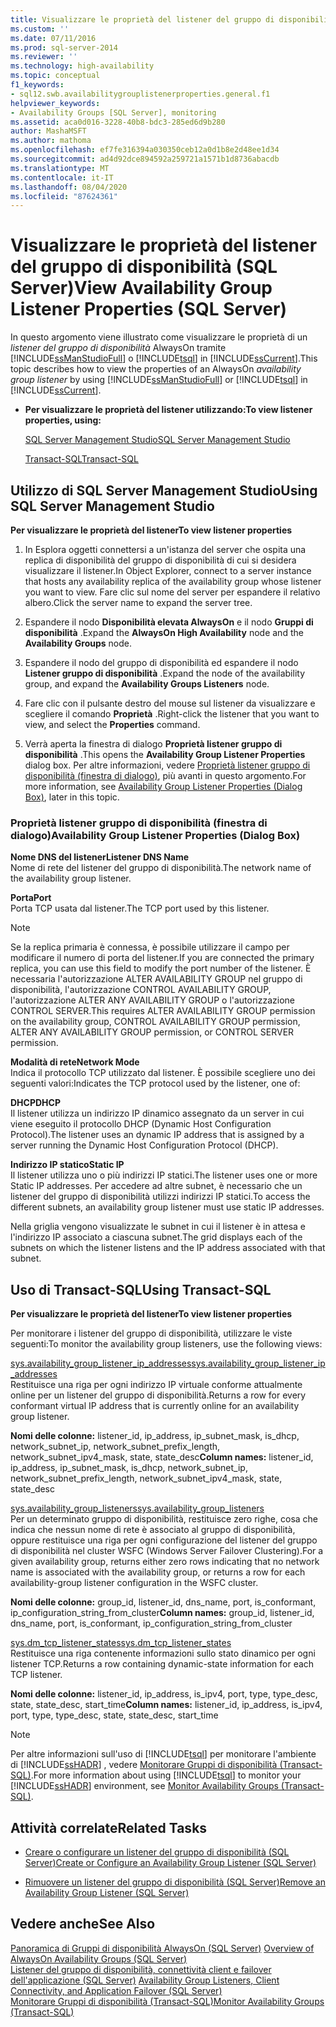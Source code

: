 ```yaml
---
title: Visualizzare le proprietà del listener del gruppo di disponibilità (SQL Server) | Microsoft Docs
ms.custom: ''
ms.date: 07/11/2016
ms.prod: sql-server-2014
ms.reviewer: ''
ms.technology: high-availability
ms.topic: conceptual
f1_keywords:
- sql12.swb.availabilitygrouplistenerproperties.general.f1
helpviewer_keywords:
- Availability Groups [SQL Server], monitoring
ms.assetid: aca0d016-3228-40b8-bdc3-285ed6d9b280
author: MashaMSFT
ms.author: mathoma
ms.openlocfilehash: ef7fe316394a030350ceb12a0d1b8e2d48ee1d34
ms.sourcegitcommit: ad4d92dce894592a259721a1571b1d8736abacdb
ms.translationtype: MT
ms.contentlocale: it-IT
ms.lasthandoff: 08/04/2020
ms.locfileid: "87624361"
---
```

# <a name="view-availability-group-listener-properties-sql-server"></a><span data-ttu-id="d74f7-102">Visualizzare le proprietà del listener del gruppo di disponibilità (SQL Server)</span><span class="sxs-lookup"><span data-stu-id="d74f7-102">View Availability Group Listener Properties (SQL Server)</span></span>
  <span data-ttu-id="d74f7-103">In questo argomento viene illustrato come visualizzare le proprietà di un *listener del gruppo di disponibilità* AlwaysOn tramite [!INCLUDE[ssManStudioFull](../../../includes/ssmanstudiofull-md.md)] o [!INCLUDE[tsql](../../../includes/tsql-md.md)] in [!INCLUDE[ssCurrent](../../../includes/sscurrent-md.md)].</span><span class="sxs-lookup"><span data-stu-id="d74f7-103">This topic describes how to view the properties of an AlwaysOn *availability group listener* by using [!INCLUDE[ssManStudioFull](../../../includes/ssmanstudiofull-md.md)] or [!INCLUDE[tsql](../../../includes/tsql-md.md)] in [!INCLUDE[ssCurrent](../../../includes/sscurrent-md.md)].</span></span>  
  
-   <span data-ttu-id="d74f7-104">**Per visualizzare le proprietà del listener utilizzando:**</span><span class="sxs-lookup"><span data-stu-id="d74f7-104">**To view listener properties, using:**</span></span>  
  
     [<span data-ttu-id="d74f7-105">SQL Server Management Studio</span><span class="sxs-lookup"><span data-stu-id="d74f7-105">SQL Server Management Studio</span></span>](#SSMSProcedure)  
  
     [<span data-ttu-id="d74f7-106">Transact-SQL</span><span class="sxs-lookup"><span data-stu-id="d74f7-106">Transact-SQL</span></span>](#TsqlProcedure)  
  
##  <a name="using-sql-server-management-studio"></a><a name="SSMSProcedure"></a> <span data-ttu-id="d74f7-107">Utilizzo di SQL Server Management Studio</span><span class="sxs-lookup"><span data-stu-id="d74f7-107">Using SQL Server Management Studio</span></span>  
 <span data-ttu-id="d74f7-108">**Per visualizzare le proprietà del listener**</span><span class="sxs-lookup"><span data-stu-id="d74f7-108">**To view listener properties**</span></span>  
  
1.  <span data-ttu-id="d74f7-109">In Esplora oggetti connettersi a un'istanza del server che ospita una replica di disponibilità del gruppo di disponibilità di cui si desidera visualizzare il listener.</span><span class="sxs-lookup"><span data-stu-id="d74f7-109">In Object Explorer, connect to a server instance that hosts any availability replica of the availability group whose listener you want to view.</span></span> <span data-ttu-id="d74f7-110">Fare clic sul nome del server per espandere il relativo albero.</span><span class="sxs-lookup"><span data-stu-id="d74f7-110">Click the server name to expand the server tree.</span></span>  
  
2.  <span data-ttu-id="d74f7-111">Espandere il nodo **Disponibilità elevata AlwaysOn** e il nodo **Gruppi di disponibilità** .</span><span class="sxs-lookup"><span data-stu-id="d74f7-111">Expand the **AlwaysOn High Availability** node and the **Availability Groups** node.</span></span>  
  
3.  <span data-ttu-id="d74f7-112">Espandere il nodo del gruppo di disponibilità ed espandere il nodo **Listener gruppo di disponibilità** .</span><span class="sxs-lookup"><span data-stu-id="d74f7-112">Expand the node of the availability group, and expand the **Availability Groups Listeners** node.</span></span>  
  
4.  <span data-ttu-id="d74f7-113">Fare clic con il pulsante destro del mouse sul listener da visualizzare e scegliere il comando **Proprietà** .</span><span class="sxs-lookup"><span data-stu-id="d74f7-113">Right-click the listener that you want to view, and select the **Properties** command.</span></span>  
  
5.  <span data-ttu-id="d74f7-114">Verrà aperta la finestra di dialogo **Proprietà listener gruppo di disponibilità** .</span><span class="sxs-lookup"><span data-stu-id="d74f7-114">This opens the **Availability Group Listener Properties** dialog box.</span></span> <span data-ttu-id="d74f7-115">Per altre informazioni, vedere [Proprietà listener gruppo di disponibilità (finestra di dialogo)](#AgListenerPropertiesDialog), più avanti in questo argomento.</span><span class="sxs-lookup"><span data-stu-id="d74f7-115">For more information, see [Availability Group Listener Properties (Dialog Box)](#AgListenerPropertiesDialog), later in this topic.</span></span>  
  
###  <a name="availability-group-listener-properties-dialog-box"></a><a name="AgListenerPropertiesDialog"></a> <span data-ttu-id="d74f7-116">Proprietà listener gruppo di disponibilità (finestra di dialogo)</span><span class="sxs-lookup"><span data-stu-id="d74f7-116">Availability Group Listener Properties (Dialog Box)</span></span>  
 <span data-ttu-id="d74f7-117">**Nome DNS del listener**</span><span class="sxs-lookup"><span data-stu-id="d74f7-117">**Listener DNS Name**</span></span>  
 <span data-ttu-id="d74f7-118">Nome di rete del listener del gruppo di disponibilità.</span><span class="sxs-lookup"><span data-stu-id="d74f7-118">The network name of the availability group listener.</span></span>  
  
 <span data-ttu-id="d74f7-119">**Porta**</span><span class="sxs-lookup"><span data-stu-id="d74f7-119">**Port**</span></span>  
 <span data-ttu-id="d74f7-120">Porta TCP usata dal listener.</span><span class="sxs-lookup"><span data-stu-id="d74f7-120">The TCP port used by this listener.</span></span>  
  
> [!NOTE]  
>  <span data-ttu-id="d74f7-121">Se la replica primaria è connessa, è possibile utilizzare il campo per modificare il numero di porta del listener.</span><span class="sxs-lookup"><span data-stu-id="d74f7-121">If you are connected the primary replica, you can use this field to modify the port number of the listener.</span></span> <span data-ttu-id="d74f7-122">È necessaria l'autorizzazione ALTER AVAILABILITY GROUP nel gruppo di disponibilità, l'autorizzazione CONTROL AVAILABILITY GROUP, l'autorizzazione ALTER ANY AVAILABILITY GROUP o l'autorizzazione CONTROL SERVER.</span><span class="sxs-lookup"><span data-stu-id="d74f7-122">This requires ALTER AVAILABILITY GROUP permission on the availability group, CONTROL AVAILABILITY GROUP permission, ALTER ANY AVAILABILITY GROUP permission, or CONTROL SERVER permission.</span></span>  
  
 <span data-ttu-id="d74f7-123">**Modalità di rete**</span><span class="sxs-lookup"><span data-stu-id="d74f7-123">**Network Mode**</span></span>  
 <span data-ttu-id="d74f7-124">Indica il protocollo TCP utilizzato dal listener. È possibile scegliere uno dei seguenti valori:</span><span class="sxs-lookup"><span data-stu-id="d74f7-124">Indicates the TCP protocol used by the listener, one of:</span></span>  
  
 <span data-ttu-id="d74f7-125">**DHCP**</span><span class="sxs-lookup"><span data-stu-id="d74f7-125">**DHCP**</span></span>  
 <span data-ttu-id="d74f7-126">Il listener utilizza un indirizzo IP dinamico assegnato da un server in cui viene eseguito il protocollo DHCP (Dynamic Host Configuration Protocol).</span><span class="sxs-lookup"><span data-stu-id="d74f7-126">The listener uses an dynamic IP address that is assigned by a server running the Dynamic Host Configuration Protocol (DHCP).</span></span>  
  
 <span data-ttu-id="d74f7-127">**Indirizzo IP statico**</span><span class="sxs-lookup"><span data-stu-id="d74f7-127">**Static IP**</span></span>  
 <span data-ttu-id="d74f7-128">Il listener utilizza uno o più indirizzi IP statici.</span><span class="sxs-lookup"><span data-stu-id="d74f7-128">The listener uses one or more Static IP addresses.</span></span> <span data-ttu-id="d74f7-129">Per accedere ad altre subnet, è necessario che un listener del gruppo di disponibilità utilizzi indirizzi IP statici.</span><span class="sxs-lookup"><span data-stu-id="d74f7-129">To access the different subnets, an availability group listener must use static IP addresses.</span></span>  
  
 <span data-ttu-id="d74f7-130">Nella griglia vengono visualizzate le subnet in cui il listener è in attesa e l'indirizzo IP associato a ciascuna subnet.</span><span class="sxs-lookup"><span data-stu-id="d74f7-130">The grid displays each of the subnets on which the listener listens and the IP address associated with that subnet.</span></span>  
  
##  <a name="using-transact-sql"></a><a name="TsqlProcedure"></a> <span data-ttu-id="d74f7-131">Uso di Transact-SQL</span><span class="sxs-lookup"><span data-stu-id="d74f7-131">Using Transact-SQL</span></span>  
 <span data-ttu-id="d74f7-132">**Per visualizzare le proprietà del listener**</span><span class="sxs-lookup"><span data-stu-id="d74f7-132">**To view listener properties**</span></span>  
  
 <span data-ttu-id="d74f7-133">Per monitorare i listener del gruppo di disponibilità, utilizzare le viste seguenti:</span><span class="sxs-lookup"><span data-stu-id="d74f7-133">To monitor the availability group listeners, use the following views:</span></span>  
  
 [<span data-ttu-id="d74f7-134">sys.availability_group_listener_ip_addresses</span><span class="sxs-lookup"><span data-stu-id="d74f7-134">sys.availability_group_listener_ip_addresses</span></span>](/sql/relational-databases/system-catalog-views/sys-availability-group-listener-ip-addresses-transact-sql)  
 <span data-ttu-id="d74f7-135">Restituisce una riga per ogni indirizzo IP virtuale conforme attualmente online per un listener del gruppo di disponibilità.</span><span class="sxs-lookup"><span data-stu-id="d74f7-135">Returns a row for every conformant virtual IP address that is currently online for an availability group listener.</span></span>  
  
 <span data-ttu-id="d74f7-136">**Nomi delle colonne:** listener_id, ip_address, ip_subnet_mask, is_dhcp, network_subnet_ip, network_subnet_prefix_length, network_subnet_ipv4_mask, state, state_desc</span><span class="sxs-lookup"><span data-stu-id="d74f7-136">**Column names:** listener_id, ip_address, ip_subnet_mask, is_dhcp, network_subnet_ip, network_subnet_prefix_length, network_subnet_ipv4_mask, state, state_desc</span></span>  
  
 [<span data-ttu-id="d74f7-137">sys.availability_group_listeners</span><span class="sxs-lookup"><span data-stu-id="d74f7-137">sys.availability_group_listeners</span></span>](/sql/relational-databases/system-catalog-views/sys-availability-group-listeners-transact-sql)  
 <span data-ttu-id="d74f7-138">Per un determinato gruppo di disponibilità, restituisce zero righe, cosa che indica che nessun nome di rete è associato al gruppo di disponibilità, oppure restituisce una riga per ogni configurazione del listener del gruppo di disponibilità nel cluster WSFC (Windows Server Failover Clustering).</span><span class="sxs-lookup"><span data-stu-id="d74f7-138">For a given availability group, returns either zero rows indicating that no network name is associated with the availability group, or returns a row for each availability-group listener configuration in the WSFC cluster.</span></span>  
  
 <span data-ttu-id="d74f7-139">**Nomi delle colonne:** group_id, listener_id, dns_name, port, is_conformant, ip_configuration_string_from_cluster</span><span class="sxs-lookup"><span data-stu-id="d74f7-139">**Column names:** group_id, listener_id, dns_name, port, is_conformant, ip_configuration_string_from_cluster</span></span>  
  
 [<span data-ttu-id="d74f7-140">sys.dm_tcp_listener_states</span><span class="sxs-lookup"><span data-stu-id="d74f7-140">sys.dm_tcp_listener_states</span></span>](/sql/relational-databases/system-dynamic-management-views/sys-dm-tcp-listener-states-transact-sql)  
 <span data-ttu-id="d74f7-141">Restituisce una riga contenente informazioni sullo stato dinamico per ogni listener TCP.</span><span class="sxs-lookup"><span data-stu-id="d74f7-141">Returns a row containing dynamic-state information for each TCP listener.</span></span>  
  
 <span data-ttu-id="d74f7-142">**Nomi delle colonne:** listener_id, ip_address, is_ipv4, port, type, type_desc, state, state_desc, start_time</span><span class="sxs-lookup"><span data-stu-id="d74f7-142">**Column names:** listener_id, ip_address, is_ipv4, port, type, type_desc, state, state_desc, start_time</span></span>  
  
> [!NOTE]  
>  <span data-ttu-id="d74f7-143">Per altre informazioni sull'uso di [!INCLUDE[tsql](../../../includes/tsql-md.md)] per monitorare l'ambiente di [!INCLUDE[ssHADR](../../../includes/sshadr-md.md)] , vedere [Monitorare Gruppi di disponibilità &#40;Transact-SQL&#41;](monitor-availability-groups-transact-sql.md).</span><span class="sxs-lookup"><span data-stu-id="d74f7-143">For more information about using [!INCLUDE[tsql](../../../includes/tsql-md.md)] to monitor your [!INCLUDE[ssHADR](../../../includes/sshadr-md.md)] environment, see [Monitor Availability Groups &#40;Transact-SQL&#41;](monitor-availability-groups-transact-sql.md).</span></span>  
  
##  <a name="related-tasks"></a><a name="RelatedTasks"></a> <span data-ttu-id="d74f7-144">Attività correlate</span><span class="sxs-lookup"><span data-stu-id="d74f7-144">Related Tasks</span></span>  
  
-   [<span data-ttu-id="d74f7-145">Creare o configurare un listener del gruppo di disponibilità &#40;SQL Server&#41;</span><span class="sxs-lookup"><span data-stu-id="d74f7-145">Create or Configure an Availability Group Listener &#40;SQL Server&#41;</span></span>](create-or-configure-an-availability-group-listener-sql-server.md)  
  
-   [<span data-ttu-id="d74f7-146">Rimuovere un listener del gruppo di disponibilità &#40;SQL Server&#41;</span><span class="sxs-lookup"><span data-stu-id="d74f7-146">Remove an Availability Group Listener &#40;SQL Server&#41;</span></span>](remove-an-availability-group-listener-sql-server.md)  
  
## <a name="see-also"></a><span data-ttu-id="d74f7-147">Vedere anche</span><span class="sxs-lookup"><span data-stu-id="d74f7-147">See Also</span></span>  
 <span data-ttu-id="d74f7-148">[Panoramica di Gruppi di disponibilità AlwaysOn &#40;SQL Server&#41;](overview-of-always-on-availability-groups-sql-server.md) </span><span class="sxs-lookup"><span data-stu-id="d74f7-148">[Overview of AlwaysOn Availability Groups &#40;SQL Server&#41;](overview-of-always-on-availability-groups-sql-server.md) </span></span>  
 <span data-ttu-id="d74f7-149">[Listener del gruppo di disponibilità, connettività client e failover dell'applicazione &#40;SQL Server&#41;](../../listeners-client-connectivity-application-failover.md) </span><span class="sxs-lookup"><span data-stu-id="d74f7-149">[Availability Group Listeners, Client Connectivity, and Application Failover &#40;SQL Server&#41;](../../listeners-client-connectivity-application-failover.md) </span></span>  
 [<span data-ttu-id="d74f7-150">Monitorare Gruppi di disponibilità &#40;Transact-SQL&#41;</span><span class="sxs-lookup"><span data-stu-id="d74f7-150">Monitor Availability Groups &#40;Transact-SQL&#41;</span></span>](monitor-availability-groups-transact-sql.md)  
  
  
